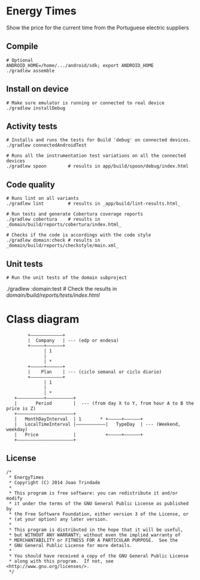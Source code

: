 Energy Times
============

Show the price for the current time from the Portuguese electric suppliers

Compile
-------

    # Optional
    ANDROID_HOME=/home/.../android/sdk; export ANDROID_HOME
    ./gradlew assemble


Install on device
-----------------

    # Make sure emulator is running or connected to real device
    ./gradlew installDebug

Activity tests
--------------

    # Installs and runs the tests for Build 'debug' on connected devices.
    ./gradlew connectedAndroidTest

    # Runs all the instrumentation test variations on all the connected devices
    ./gradlew spoon        # results in app/build/spoon/debug/index.html

Code quality
------------

    # Runs lint on all variants
    ./gradlew lint         # results in _app/build/lint-results.html_

    # Run tests and generate Cobertura coverage reports
    ./gradlew cobertura    # results in _domain/build/reports/cobertura/index.html_

    # Checks if the code is accordings with the code style
    ./gradlew domain:check # results in _domain/build/reports/checkstyle/main.xml_

Unit tests
----------

    # Run the unit tests of the domain subproject
   ./gradlew :domain:test # Check the results in _domain/build/reports/tests/index.html_

Class diagram
=============

            +––––––––––––+
            |  Company   | --- (edp or endesa)
            +–––––+––––––+
                  | 1
                  |
                  | *
            +–––––+––––––+
            |    Plan    | --- (ciclo semanal or ciclo diario)
            +––––––––––––+
                  | 1
                  |
                  | *
       +––––––––––+––––––––––+
       |       Period        |  --- (from day X to Y, from hour A to B the price is Z)
       +–––––––––––––––––––––+
       |   MonthDayInterval  | 1       * +–––––+––––––+
       |   LocalTimeInterval |–––––––––––|   TypeDay  | --- (Weekend, weekday)
       |   Price             |           +–––––+––––––+
       +–––––––––––––––––––––+


License
-------

    /*
     * EnergyTimes
     * Copyright (C) 2014 Joao Trindade
     *
     * This program is free software: you can redistribute it and/or modify
     * it under the terms of the GNU General Public License as published by
     * the Free Software Foundation, either version 3 of the License, or
     * (at your option) any later version.
     *
     * This program is distributed in the hope that it will be useful,
     * but WITHOUT ANY WARRANTY; without even the implied warranty of
     * MERCHANTABILITY or FITNESS FOR A PARTICULAR PURPOSE.  See the
     * GNU General Public License for more details.
     *
     * You should have received a copy of the GNU General Public License
     * along with this program.  If not, see <http://www.gnu.org/licenses/>.
     */
